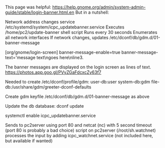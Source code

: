 This page was helpful:
https://help.gnome.org/admin/system-admin-guide/stable/login-banner.html.en
But in a nutshell:

Network address changes service
/etc/systemd/system/icpc_updatebanner.service
Executes /home/pc2/update-banner shell script
Runs every 30 seconds
Enumerates all network interfaces
If network changes, updates /etc/dconf/db/gdm.d/01-banner-message

[org/gnome/login-screen]
banner-message-enable=true
banner-message-text='message text\ngoes here\nline3.

The banner messages are displayed on the login screen as lines of text.
https://photos.app.goo.gl/PVyZGaFdcxcZy63f7

Needed to create /etc/dconf/profile/gdm:
user-db:user
system-db:gdm
file-db:/usr/share/gdm/greeter-dconf-defaults

Create gdm keyfile /etc/dconf/db/gdm.d/01-banner-message as above

Update the db database:  dconf update

systemctl enable icpc_updatebanner.service

Sends to pc2server using port 80 and netcat (nc) with 5 second timeout (port 80 is probably a bad choice)
script on pc2server (/root/sh.watchnet) processes the input by adding icpc_watchnet.service (not included here,
but available if wanted)

